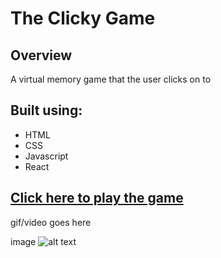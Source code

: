 # The Clicky Game 

## Overview ##
A virtual memory game that the user clicks on to 

## Built using: ##

- HTML
- CSS
- Javascript
- React

## [Click here to play the game](https://fierce-crag-49080.herokuapp.com/) 

gif/video goes here

image ![alt text](image.jpg)
